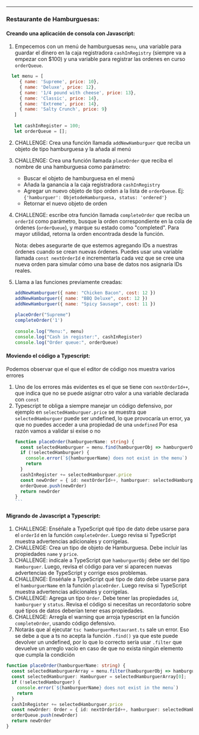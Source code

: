 ---
### Restaurante de Hamburguesas:
#### Creando una aplicación de consola con Javascript:
 1. Empecemos con un menú de hamburguesas `menu`, una variable para guardar el dinero en la caja registradora `cashInRegistry` (siempre va a empezar con $100) y una variable para registrar las ordenes en curso `orderQueue`.
   ```js
     let menu = [
        { name: 'Supreme', price: 10},
        { name: 'Deluxe', price: 12},
        { name: '1/4 pound with cheese', price: 13},
        { name: 'Classic', price: 14},
        { name: 'Extreme', price: 14},
        { name: 'Salty Crunch', price: 9}
      ]
      
      let cashInRegister = 100;
      let orderQueue = [];      
   ```
 2. CHALLENGE: Crea una función llamada `addNewHamburguer` que reciba un objeto de tipo hamburguesa y la añada al menú
 3. CHALLENGE: Crea una función llamada `placeOrder` que reciba el nombre de una hamburguesa como parámetro:
    - Buscar el objeto de hamburguesa en el menú
    - Añada la ganancia a la caja registradora `cashInRegistry`
    - Agregar un nuevo objeto de tipo orden a la lista de   `orderQueue`. Ej: `{'hamburguer': ObjetodeHamburguesa, status: 'ordered'}`
    - Retornar el nuevo objeto de orden
 4. CHALLENGE: escribe otra función llamada `completeOrder` que reciba un `orderId` como parámetro,
    busque la orden correspondiente en la cola de órdenes (`orderQueue`), y marque su estado como "completed".
    Para mayor utilidad, retorna la orden encontrada desde la función.

    Nota: debes asegurarte de que estemos agregando IDs a nuestras órdenes cuando se crean nuevas órdenes.
    Puedes usar una variable llamada `const nextOrderId` e incrementarla cada vez que se cree una nueva orden
    para simular cómo una base de datos nos asignaría IDs reales.
 5. Llama a las funciones previamente creadas:
     ```js
     addNewHamburguer({ name: "Chicken Bacon", cost: 12 })
     addNewHamburguer({ name: "BBQ Deluxe", cost: 12 })
     addNewHamburguer({ name: "Spicy Sausage", cost: 11 })
      
     placeOrder("Supreme")
     completeOrder('1')
      
     console.log("Menu:", menu)
     console.log("Cash in register:", cashInRegister)
     console.log("Order queue:", orderQueue) 
     ```
#### Moviendo el código a Typescript:
Podemos observar que el que el editor de código nos muestra varios errores
1. Uno de los errores más evidentes es el que se tiene con ```nextOrderId++```, que indica que no se puede asignar otro valor a una variable declarada con ```const```
2. Typescript te obliga a siempre manejar un código defensivo, por ejemplo en ```selectedHamburguer.price``` se muestra que ```selectedHamburguer``` puede ser undefined, lo que provocaría un error, ya que no puedes acceder a una propiedad de una ```undefined```
   Por esa razón vamos a validar si exise o no
   ````ts
   function placeOrder(hamburguerName: string) {
     const selectedHamburguer = menu.find(hamburguerObj => hamburguerObj.name === hamburguerName)
     if (!selectedHamburguer) {
       console.error(`${hamburguerName} does not exist in the menu`)
       return
     }
     cashInRegister += selectedHamburguer.price
     const newOrder = { id: nextOrderId++, hamburguer: selectedHamburguer, status: "ordered" }
     orderQueue.push(newOrder)
     return newOrder
   }
   ```

#### Migrando de Javascript a Typescript:
1. CHALLENGE: Enséñale a TypeScript qué tipo de dato debe usarse para el `orderId` en la función `completeOrder`. Luego revisa si TypeScript muestra advertencias adicionales y corrígelas.
2. CHALLENGE: Crea un tipo de objeto de Hamburguesa. Debe incluir las propiedades `name` y `price`.
3. CHALLENGE: indícale a TypeScript que ```hamburguerObj``` debe ser del tipo ```Hamburguer```. Luego, revisa el código para ver si aparecen nuevas advertencias de TypeScript y corrige esos problemas.
4. CHALLENGE: Enséñale a TypeScript qué tipo de dato debe usarse para el `hamburguerName` en la función `placeOrder`. Luego revisa si TypeScript muestra advertencias adicionales y corrígelas.
5. CHALLENGE: Agrega un tipo `Order`. Debe tener las propiedades `id`, `hamburguer` y `status`. Revisa el código si necesitas un recordatorio sobre qué tipos de datos deberían tener esas propiedades.
6. CHALLENGE: Arregla el warning que arroja typescript en la función `completeOrder`, usando código defensivo.
7. Notarás que al ejecutar `tsc hamburguerRestaurant.ts` sale un error. Eso se debe a que a ts no acepta la función `.find()` ya que este puede devolver un undefined, por lo que lo correcto sería usar `.filter` que devuelve un arreglo vacío en caso de que no exista ningún elemento que cumpla la condición
```ts
function placeOrder(hamburguerName: string) {
  const selectedHamburguerArray = menu.filter(hamburguerObj => hamburguerObj.name === hamburguerName)
  const selectedHamburguer: Hamburguer = selectedHamburguerArray[0];
  if (!selectedHamburguer) {
    console.error(`${hamburguerName} does not exist in the menu`)
    return
  }
  cashInRegister += selectedHamburguer.price
  const newOrder: Order = { id: nextOrderId++, hamburguer: selectedHamburguer, status: "ordered" }
  orderQueue.push(newOrder)
  return newOrder
}
```
